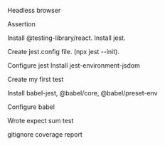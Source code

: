 
Headless browser 

Assertion


Install @testing-library/react.
Install jest.

Create jest.config file.
(npx jest --init).

Configure jest
Install jest-environment-jsdom

Create my first test

Install babel-jest, @babel/core, @babel/preset-env

Configure babel

Wrote expect sum test

gitignore coverage report